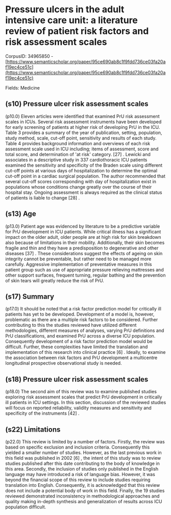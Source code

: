 # Pressure ulcers in the adult intensive care unit: a literature review of patient risk factors and risk assessment scales

CorpusID: 34965850 - [https://www.semanticscholar.org/paper/95ce690ab8c1f9fdd736ce03fa20af19ec4ce51c](https://www.semanticscholar.org/paper/95ce690ab8c1f9fdd736ce03fa20af19ec4ce51c)

Fields: Medicine

## (s10) Pressure ulcer risk assessment scales
(p10.0) Eleven articles were identified that examined PrU risk assessment scales in ICUs. Several risk assessment instruments have been developed for early screening of patients at higher risk of developing PrU in the ICU. Table 3 provides a summary of the year of publication, setting, population, study method, scale, cut-off point, sensitivity and results of each study. Table 4 provides background information and overviews of each risk assessment scale used in ICU including; items of assessment, score and total score, and determination of 'at risk' category.  [27] . Lewicki and associates in a descriptive study in 337 cardiothoracic ICU patients examined the sensitivity and specificity of the Braden scale using different cut-off points at various days of hospitalization to determine the optimal cut-off point in a cardiac surgical population. The author recommended that several cut-off scores corresponding with day of hospitalization exist in populations whose conditions change greatly over the course of their hospital stay. Ongoing assessment is always required as the clinical status of patients is liable to change [28] .
## (s13) Age
(p13.0) Patient age was evidenced by literature to be a predictive variable for PrU development in ICU patients. While critical illness has a significant impact on the older adult, older people are at high risk for skin breakdown also because of limitations in their mobility. Additionally, their skin becomes fragile and thin and they have a predisposition to degenerative and other diseases [37] . These considerations suggest the effects of ageing on skin integrity cannot be preventable, but rather need to be managed more carefully. Aggressive implementation of preventative measures in this patient group such as use of appropriate pressure relieving mattresses and other support surfaces, frequent turning, regular bathing and the prevention of skin tears will greatly reduce the risk of PrU.
## (s17) Summary
(p17.0) It should be noted that a risk factor prediction model for critically ill patients has yet to be developed. Development of a model is, however, problematic as there are a multiple risk factors to be considered. Further contributing to this the studies reviewed have utilized different methodologies, different measures of analyses, varying PrU definitions and PrU classifications, and examined PrU across a diverse ICU population. Consequently development of a risk factor prediction model would be difficult. Further, these complexities have limited the translation and implementation of this research into clinical practice [6] . Ideally, to examine the association between risk factors and PrU development a multicentre longitudinal prospective observational study is needed.
## (s18) Pressure ulcer risk assessment scales
(p18.0) The second aim of this review was to examine published studies exploring risk assessment scales that predict PrU development in critically ill patients in ICU settings. In this section, discussion of the reviewed studies will focus on reported reliability, validity measures and sensitivity and specificity of the instruments [42] .
## (s22) Limitations
(p22.0) This review is limited by a number of factors. Firstly, the review was based on specific exclusion and inclusion criteria. Consequently this yielded a smaller number of studies. However, as the last previous work in this field was published in 2002 [6] , the intent of this study was to review studies published after this date contributing to the body of knowledge in this area. Secondly, the inclusion of studies only published in the English language may have introduced a risk of language bias. However, it was beyond the financial scope of this review to include studies requiring translation into English. Consequently, it is acknowledged that this review does not include a potential body of work in this field. Finally, the 19 studies reviewed demonstrated inconsistency in methodological approaches and quality making in-depth synthesis and generalization of results across ICU population difficult.
